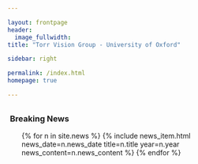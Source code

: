 ```yaml
---

layout: frontpage
header:
  image_fullwidth:
title: "Torr Vision Group - University of Oxford"

sidebar: right

permalink: /index.html
homepage: true

---
```



<div class="row" style= "margin-top: 30px; max-height: 540px; margin-left: 1%">
    <div class="light-section mt-6 mb-6">
      <h3 class="section-title">Breaking News</h3>
      <ul class="timeline col-md-6 off-md-6">
        {% for n in site.news %}
          {% include news_item.html news_date=n.news_date title=n.title year=n.year news_content=n.news_content %}
        {% endfor %}
        <!-- {% include news_item.html  date="24 July" year="2020"
                                   title="Ellis Fellow"
                                   content="Professor Torr has been elected to be an Ellis Fellow "%}
        
        {% include news_item.html  date="24 July" year="2020"
                                   title="FREng"
                                   content="Professor Torr elected to be Fellow of the Royal Academy Engineering"%}

        {% include news_item.html  date="24 July" year="2020"
                                   title="BMVA"
                                   content="Professor Torr named distinguished fellow by the British Machine Vision Association"%}
        {% include news_item.html  date="24 July" year="2020"
                                   title="This List Could Be Super Long"
                                   content="............................................"%} -->
      </ul>
  </div>
</div>



<div class="pc dark-section" style="">
  <br>
  <h3 class="section-title"> About TVG </h3> 

The aim of the group is to engage in state of the art research into the mathematical theory of computer vision and artificial intelligence, but to keep the mathematical research relevant to the needs of society. A particular emphasis of the group has been on real time understanding and reconstruction of the world around using mobile cameras, such as those on drones, intelligent glasses or other robots. Examples of which can be seen here <a href="http://www.robots.ox.ac.uk/~szheng/crfasrnndemo"> CRF-RNN </a> and here <a href="https://www.youtube.com/watch?v=z_TcWC7yjj0"> Semantic Paint </a>.

Members of the group have won major awards in all the main conferences in the field including the International Conference on Computer Vision (ICCV), CVPR, ECCV, BMVC, NeurIPS as well as various thesis awards for the students, and industrial awards such as best Knowledge Transfer Partnership. We have collaborated with many exciting high tech companies including Google, Sony, Microsoft, Technicolor, and Sharp.

</div>


<div class="pc light-section" style="">
  <br>
  <h3 class="section-title"> Join the Lab </h3> 

  We are currently looking to hire both talented post docs and doctoral students, please contact Professor Torr <a href="mailto:philip.torr@eng.ox.ac.uk">philip.torr@eng.ox.ac.uk </a>.

</div>
